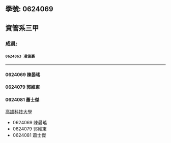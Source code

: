 ## 學號: 0624069

## 資管系三甲

### 成員:
#### `0624063 凌俊豪`
***
#### 0624069 陳晏瑤
#### 0624079 郭維東
#### 0624081 蕭士傑


[高雄科技大學](https://www.nkust.edu.tw/p/405-1000-5181,c2113.php)


+ 0624069 陳晏瑤
+ 0624079 郭維東
+ 0624081 蕭士傑
